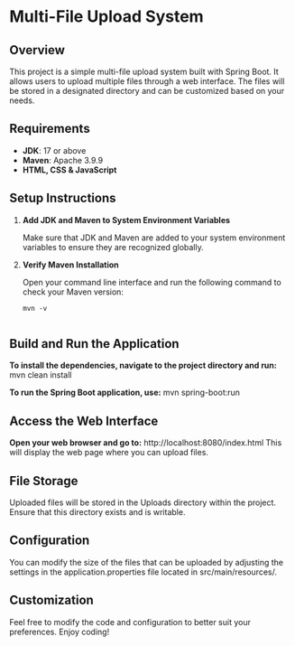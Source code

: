 # Multi-File Upload System

## Overview

This project is a simple multi-file upload system built with Spring Boot. It allows users to upload multiple files through a web interface. The files will be stored in a designated directory and can be customized based on your needs.

## Requirements

- **JDK**: 17 or above
- **Maven**: Apache 3.9.9
- **HTML, CSS & JavaScript**

## Setup Instructions

1. **Add JDK and Maven to System Environment Variables**

   Make sure that JDK and Maven are added to your system environment variables to ensure they are recognized globally.

2. **Verify Maven Installation**

   Open your command line interface and run the following command to check your Maven version:
   
   ```
   mvn -v


## Build and Run the Application

**To install the dependencies, navigate to the project directory and run:**
mvn clean install

**To run the Spring Boot application, use:**
mvn spring-boot:run

## Access the Web Interface

**Open your web browser and go to:**
http://localhost:8080/index.html
This will display the web page where you can upload files.

## File Storage
Uploaded files will be stored in the Uploads directory within the project. Ensure that this directory exists and is writable.

## Configuration
You can modify the size of the files that can be uploaded by adjusting the settings in the application.properties file located in src/main/resources/.

## Customization
Feel free to modify the code and configuration to better suit your preferences. Enjoy coding!
